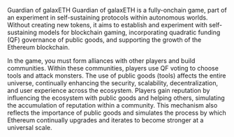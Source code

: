 Guardian of galaxETH
Guardian of galaxETH is a fully-onchain game, part of an experiment in self-sustaining protocols within autonomous worlds. Without creating new tokens, it aims to establish and experiment with self-sustaining models for blockchain gaming, incorporating quadratic funding (QF) governance of public goods, and supporting the growth of the Ethereum blockchain.

In the game, you must form alliances with other players and build communities. Within these communities, players use QF voting to choose tools and attack monsters. The use of public goods (tools) affects the entire universe, continually enhancing the security, scalability, decentralization, and user experience across the ecosystem. Players gain reputation by influencing the ecosystem with public goods and helping others, simulating the accumulation of reputation within a community. This mechanism also reflects the importance of public goods and simulates the process by which Ethereum continually upgrades and iterates to become stronger at a universal scale.
